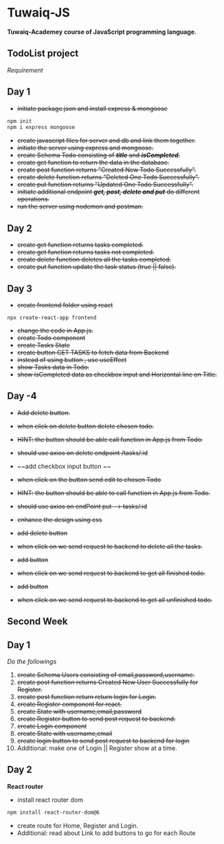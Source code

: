 # Tuwaiq-JS

**Tuwaiq-Academey course of JavaScript programming language.**

## TodoList project

*Requirement*

## Day 1
- ~~initiate package.json and install express & mongoose~~
```bash
npm init
npm i express mongoose
```
- ~~create javascript files for server and db and link them together.~~
- ~~initiate the server using express and mongoose.~~
- ~~create Schema Todo consisting of ***title*** and ***isCompleted***.~~
- ~~create get function to return the data in the database.~~
- ~~create post function returns "Created New Todo Successfully".~~
- ~~create delete function returns "Deleted One Todo Successfully".~~
- ~~create put function returns "Updated One Todo Successfully".~~
- ~~initiate additional endpoint ***get, post, delete and put*** do different operations.~~
- ~~run the server using nodemon and postman.~~

## Day 2

- ~~create get function returns tasks completed.~~
- ~~create get function returns tasks not completed.~~
- ~~create delete function deletes all the tasks completed.~~
- ~~create put function update the task status (true || false).~~

## Day 3

- ~~create frontend folder using react~~
```shell
npx create-react-app frontend
```
- ~~change the code in App.js.~~
- ~~create Todo component~~
- ~~create Tasks State~~
- ~~create button GET TASKS to fetch data from Backend~~
- ~~instead of using button , use useEffect~~
- ~~show Tasks data in Todo.~~
- ~~show isCompleted data as checkbox input and Horizontal line on Title.~~


## Day -4

- ~~Add delete button.~~
- ~~when click on delete button delete chosen todo.~~
- ~~HINT: the button should be able call function in App.js from Todo.~~
- ~~should use axios on delete endpoint /tasks/:id~~
- ~~add checkbox input button ~~
- ~~when click on the button send edit to chosen Todo~~
- ~~HINT: the button should be able to call function in App.js from Todo.~~
- ~~should use axios on endPoint put --> tasks/:id~~

- ~~enhance the design using css~~
- ~~add delete button <delete all>~~
- ~~when click on <delete all> we send request to backend to delete all the tasks.~~
- ~~add button <get finished>~~
- ~~when click on <get finished> we send request to backend to get all finished todo.~~
- ~~add <get pending> button~~
- ~~when click on <get pending> we send request to backend to get all unfinished todo.~~


## Second Week

## Day 1

*Do the followings*

1. ~~create Schema Users consisting of email,password,username.~~
1. ~~create post function returns Created New User Successfully for Register.~~
1. ~~create post function return return login for Login.~~
1. ~~create Register component for react.~~
1. ~~create State with username,email,password~~
1. ~~create Register button to send post request to backend.~~
1. ~~create Login component~~
1. ~~create State with username,email~~
1. ~~create login button to send post request to backend for login~~
1. Additional: make one of Login || Register show at a time.

## Day 2

**React router**

- install react router dom
```bash
npm install react-router-dom@6
```
- create route for Home, Register and Login.
- Additional: read about Link to add buttons to go for each Route